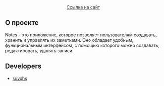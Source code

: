 
<p align="center">
   <a href="https://react-notes-app-five.vercel.app/" target="_blank">Ссылка на сайт</a>
</p>

## О проекте

Notes - это приложение, которое позволяет пользователям создавать, хранить и управлять их заметками. Оно обладает удобным, функциональным интерфейсом, с помощью которого можно создавать, редактировать, удалять записи.

## Developers

- [suyxhs](https://github.com/suyxhs)

